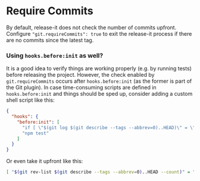 # Require Commits

By default, release-it does not check the number of commits upfront. Configure `"git.requireCommits": true` to exit the
release-it process if there are no commits since the latest tag.

### Using `hooks.before:init` as well?

It is a good idea to verify things are working properly (e.g. by running tests) before releasing the project. However,
the check enabled by `git.requireCommits` occurs after `hooks.before:init` (as the former is part of the Git plugin). In
case time-consuming scripts are defined in `hooks.before:init` and things should be sped up, consider adding a custom
shell script like this:

```json
{
  "hooks": {
    "before:init": [
      "if [ \"$(git log $(git describe --tags --abbrev=0)..HEAD)\" = \"\" ]; then exit 1; fi;",
      "npm test"
    ]
  }
}
```

Or even take it upfront like this:

```bash
[ "$(git rev-list $(git describe --tags --abbrev=0)..HEAD --count)" = "0" ] || release-it
```
